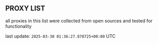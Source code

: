 ## PROXY LIST

all proxies in this list were collected from open sources and tested for functionality

last update: `2025-03-30 01:36:27.870725+00:00` UTC